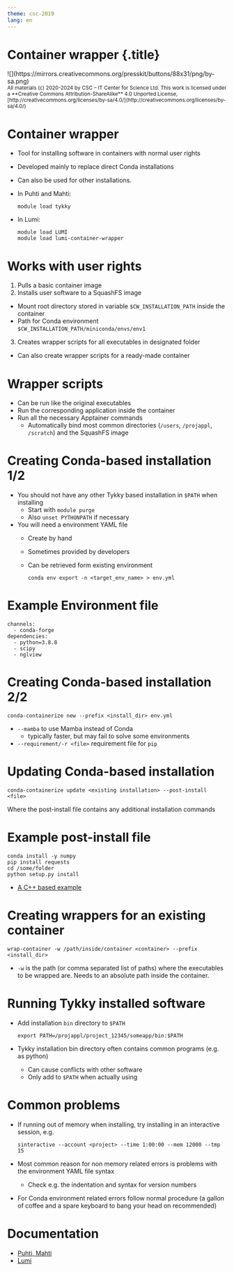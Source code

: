 ```yaml
---
theme: csc-2019
lang: en
---
```


# Container wrapper {.title}

<div class="column">
![](https://mirrors.creativecommons.org/presskit/buttons/88x31/png/by-sa.png)
</div>
<div class="column">
<small>
All materials (c) 2020-2024 by CSC – IT Center for Science Ltd.
This work is licensed under a **Creative Commons Attribution-ShareAlike** 4.0
Unported License, [http://creativecommons.org/licenses/by-sa/4.0/](http://creativecommons.org/licenses/by-sa/4.0/)
</small>
</div>

# Container wrapper

- Tool for installing software in containers with normal user rights
- Developed mainly to replace direct Conda installations
- Can also be used for other installations.
- In Puhti and Mahti:

  ```
  module load tykky
  ```

- In Lumi:

  ```
  module load LUMI
  module load lumi-container-wrapper
  ```


# Works with user rights

1. Pulls a basic container image
2. Installs user software to a SquashFS image
  - Mount root directory stored in variable `$CW_INSTALLATION_PATH`
  inside the container 
  - Path for Conda environment `$CW_INSTALLATION_PATH/miniconda/envs/env1`
3. Creates wrapper scripts for all executables in designated folder
  - Can also create wrapper scripts for a ready-made container


# Wrapper scripts

- Can be run like the original executables
- Run the corresponding application inside the container
- Run all the necessary Apptainer commands
  - Automatically bind most common directories (`/users`, `/projappl`, `/scratch`) and the SquashFS image 

# Creating Conda-based installation 1/2

- You should not have any other Tykky based installation in `$PATH` when installing
  - Start with `module purge`
  - Also `unset PYTHONPATH` if necessary
- You will need a environment YAML file
  - Create by hand
  - Sometimes provided by developers
  - Can be retrieved form existing environment
    
    ```  
    conda env export -n <target_env_name> > env.yml
    ```

# Example Environment file

```
channels:
  - conda-forge
dependencies:
  - python=3.8.8
  - scipy
  - nglview
```

# Creating Conda-based installation 2/2

```
conda-containerize new --prefix <install_dir> env.yml
```

- `--mamba` to use Mamba instead of Conda
  - typically faster, but may fail to solve some environments
- `--requirement/-r <file>` requirement file for `pip`


# Updating Conda-based installation

```
conda-containerize update <existing installation> --post-install <file> 
```

Where the post-install file contains any additional installation commands


# Example post-install file

```
conda install -y numpy
pip install requests
cd /some/folder
python setup.py install

```

- [A C++ based example](https://github.com/CSCfi/hpc-container-wrapper/blob/master/examples/fftw.md)


# Creating wrappers for an existing container

```
wrap-container -w /path/inside/container <container> --prefix <install_dir> 
```

- `-w` is the path (or comma separated list of paths) where the executables to be wrapped are. Needs to an absolute path inside the container.


# Running Tykky installed software

- Add installation `bin` directory to `$PATH`

  ```
  export PATH=/projappl/project_12345/someapp/bin:$PATH
  ```

- Tykky installation bin directory often contains common programs (e.g. as python)
  - Can cause conflicts with other software
  - Only add to `$PATH` when actually using


# Common problems

- If running out of memory when installing, try installing in an interactive session, e.g. 

  ```
  sinteractive --account <project> --time 1:00:00 --mem 12000 --tmp 15
  ```

- Most common reason for non memory related errors is problems with the environment YAML file syntax
  - Check e.g. the indentation and syntax for version numbers
- For Conda environment related errors follow normal procedure (a gallon of coffee and a spare keyboard to bang your head on recommended)

# Documentation

- [Puhti, Mahti](https://docs.csc.fi/computing/containers/tykky/)
- [Lumi](https://docs.lumi-supercomputer.eu/software/installing/container-wrapper/)